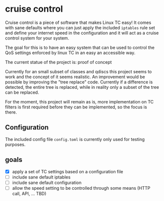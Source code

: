 # cruise control

Cruise control is a piece of software that makes Linux TC easy! It comes with sane defaults where you
can just apply the included `iptables` rule set and define your internet speed in the configuration and it
will act as a cruise control system for your system.

The goal for this is to have an easy system that can be used to control the QoS settings
enforced by linux TC in an easy an accessible way.

The current statue of the project is: proof of concept

Currently for an small subset of classes and qdiscs this project seems to work
and the concept of it seems realistic. An improvement would be possible by
improving the "tree replace" code. Currently if a difference is detected, the
entire tree is replaced, while in reality only a subset of the tree can be
replaced.

For the moment, this project will remain as is, more implementation on TC filters
is first required before they can be implemented, so the focus is there.

## Configuration

The included config file `config.toml` is currently only used for testing
purposes.

## goals

- [x] apply a set of TC settings based on a configuration file
- [ ] include sane default iptables
- [ ] include sane default configuration
- [ ] allow the speed setting to be controlled through some means (HTTP call, API, ... TBD)
